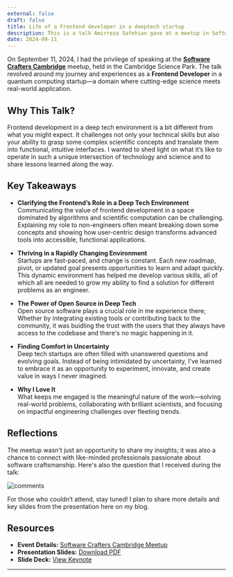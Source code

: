 ```yaml
---
external: false
draft: false
title: Life of a Frontend developer in a deeptech startup
description: This is a talk Amirreza Safehian gave at a meetup in Software Crafters Cambridge.
date: 2024-09-11
---
```


On September 11, 2024, I had the privilege of speaking at the [**Software Crafters Cambridge**](https://www.meetup.com/cambridge-software-crafters) meetup, held in the Cambridge Science Park. The talk revolved around my journey and experiences as a **Frontend Developer** in a quantum computing startup—a domain where cutting-edge science meets real-world application.

## Why This Talk?

Frontend development in a deep tech environment is a bit different from what you might expect. It challenges not only your technical skills but also your ability to grasp some complex scientific concepts and translate them into functional, intuitive interfaces. I wanted to shed light on what it’s like to operate in such a unique intersection of technology and science and to share lessons learned along the way.

## Key Takeaways

- **Clarifying the Frontend’s Role in a Deep Tech Environment**  
  Communicating the value of frontend development in a space dominated by algorithms and scientific computation can be challenging. Explaining my role to non-engineers often meant breaking down some concepts and showing how user-centric design transforms advanced tools into accessible, functional applications.

- **Thriving in a Rapidly Changing Environment**  
  Startups are fast-paced, and change is constant. Each new roadmap, pivot, or updated goal presents opportunities to learn and adapt quickly. This dynamic environment has helped me develop various skills, all of which all are needed to grow my ability to find a solution for different problems as an engineer.

- **The Power of Open Source in Deep Tech**  
  Open source software plays a crucial role in me experience there; Whether by integrating existing tools or contributing back to the community, it was buidling the trust with the users that they always have access to the codebase and there's no magic happening in it.

- **Finding Comfort in Uncertainty**  
  Deep tech startups are often filled with unanswered questions and evolving goals. Instead of being intimidated by uncertainty, I’ve learned to embrace it as an opportunity to experiment, innovate, and create value in ways I never imagined.

- **Why I Love It**  
  What keeps me engaged is the meaningful nature of the work—solving real-world problems, collaborating with brilliant scientists, and focusing on impactful engineering challenges over fleeting trends.

## Reflections

The meetup wasn’t just an opportunity to share my insights; it was also a chance to connect with like-minded professionals passionate about software craftsmanship. Here's also the question that I received during the talk:

![comments](https://lh3.googleusercontent.com/d/16W9LH5eUYR3JbQieluwb-ZuS3NBrirBH)

For those who couldn’t attend, stay tuned! I plan to share more details and key slides from the presentation here on my blog.

## Resources

- **Event Details:** [Software Crafters Cambridge Meetup](https://www.meetup.com/cambridge-software-crafters/events/302823603)
- **Presentation Slides:** [Download PDF](https://drive.google.com/file/d/1M10xQLARd33xq8pbBPjC6gmqAtpY4k7_/view?usp=sharing)
- **Slide Deck:** [View Keynote](https://drive.google.com/file/d/1HyEHeVjyeZT3iIHhPs68qOl0FL43BLzC/view?usp=sharing)

---
